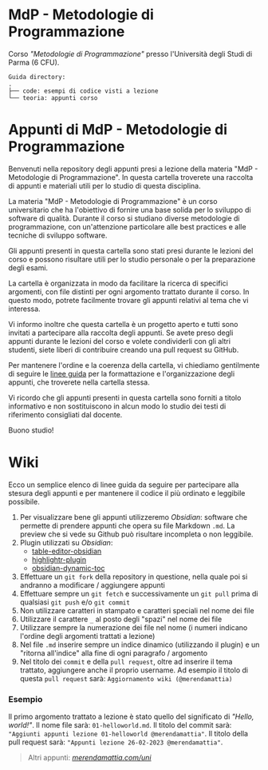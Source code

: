 # MdP - Metodologie di Programmazione
Corso _"Metodologie di Programmazione"_ presso l'Università degli Studi di Parma (6 CFU).  
```
Guida directory:
.
├── code: esempi di codice visti a lezione
└── teoria: appunti corso
```

# Appunti di MdP - Metodologie di Programmazione

Benvenuti nella repository degli appunti presi a lezione della materia "MdP - Metodologie di Programmazione". In questa cartella troverete una raccolta di appunti e materiali utili per lo studio di questa disciplina.

La materia "MdP - Metodologie di Programmazione" è un corso universitario che ha l'obiettivo di fornire una base solida per lo sviluppo di software di qualità. Durante il corso si studiano diverse metodologie di programmazione, con un'attenzione particolare alle best practices e alle tecniche di sviluppo software.

Gli appunti presenti in questa cartella sono stati presi durante le lezioni del corso e possono risultare utili per lo studio personale o per la preparazione degli esami.

La cartella è organizzata in modo da facilitare la ricerca di specifici argomenti, con file distinti per ogni argomento trattato durante il corso. In questo modo, potrete facilmente trovare gli appunti relativi al tema che vi interessa.

Vi informo inoltre che questa cartella è un progetto aperto e tutti sono invitati a partecipare alla raccolta degli appunti. Se avete preso degli appunti durante le lezioni del corso e volete condividerli con gli altri studenti, siete liberi di contribuire creando una pull request su GitHub.

Per mantenere l'ordine e la coerenza della cartella, vi chiediamo gentilmente di seguire le [linee guida](#wiki) per la formattazione e l'organizzazione degli appunti, che troverete nella cartella stessa.

Vi ricordo che gli appunti presenti in questa cartella sono forniti a titolo informativo e non sostituiscono in alcun modo lo studio dei testi di riferimento consigliati dal docente.

Buono studio!

# Wiki 
Ecco un semplice elenco di linee guida da seguire per partecipare alla stesura degli appunti e per mantenere il codice il più ordinato e leggibile possibile.
1. Per visualizzare bene gli appunti utilizzeremo _Obsidian_: software che permette di prendere appunti che opera su file Markdown `.md`. La preview che si vede su Github può risultare incompleta o non leggibile.
2. Plugin utilizzati su _Obsidian_:
	- [table-editor-obsidian](https://github.com/tgrosinger/advanced-tables-obsidian)
	- [highlightr-plugin](https://github.com/chetachiezikeuzor/Highlightr-Plugin)
	- [obsidian-dynamic-toc](https://github.com/aidurber/obsidian-plugin-dynamic-toc)
3. Effettuare un `git fork` della repository in questione, nella quale poi si andranno a modificare / aggiungere appunti
4. Effettuare sempre un `git fetch` e successivamente un `git pull` prima di qualsiasi `git push` e/o `git commit`
5. Non utilizzare caratteri in stampato e caratteri speciali nel nome dei file
6. Utilizzare il carattere `_` al posto degli "spazi" nel nome dei file
7. Utilizzare sempre la numerazione dei file nel nome (i numeri indicano l'ordine degli argomenti trattati a lezione) 
8. Nel file `.md` inserire sempre un indice dinamico (utilizzando il plugin) e un "ritorna all'indice" alla fine di ogni paragrafo / argomento
9. Nel titolo dei `commit` e della  `pull request`, oltre ad inserire il tema trattato, aggiungere anche il proprio username. Ad esempio il titolo di questa `pull request` sarà: `Aggiornamento wiki (@merendamattia)`

### Esempio 
Il primo argomento trattato a lezione è stato quello del significato di _"Hello, world!"_.
Il nome file sarà: `01-helloworld.md`.
Il titolo del commit sarà: `"Aggiunti appunti lezione 01-helloworld @merendamattia"`.
Il titolo della pull request sarà: `"Appunti lezione 26-02-2023 @merendamattia"`.

> Altri appunti: _[merendamattia.com/uni](https://www.merendamattia.com/uni.html)_
